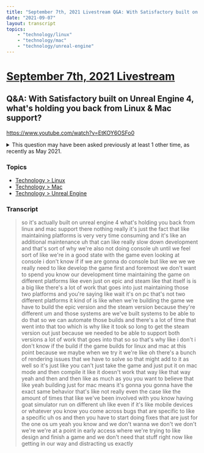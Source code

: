 ```yaml
---
title: "September 7th, 2021 Livestream Q&A: With Satisfactory built on Unreal Engine 4, what's holding you back from Linux & Mac support?"
date: "2021-09-07"
layout: transcript
topics:
    - "technology/linux"
    - "technology/mac"
    - "technology/unreal-engine"
---
```

# [September 7th, 2021 Livestream](../2021-09-07.md)
## Q&A: With Satisfactory built on Unreal Engine 4, what's holding you back from Linux & Mac support?
https://www.youtube.com/watch?v=EtKOY6OSFo0
<details>
<summary>This question may have been asked previously at least 1 other time, as recently as May 2021.</summary>

* [May 25th, 2021 Livestream Q&A: Any plans for Mac or Linux?](./yt-nhwUgABKGmE.md) [https://www.youtube.com/watch?v=nhwUgABKGmE](https://www.youtube.com/watch?v=nhwUgABKGmE)
</details>


### Topics
* [Technology > Linux](../topics/technology/linux.md)
* [Technology > Mac](../topics/technology/mac.md)
* [Technology > Unreal Engine](../topics/technology/unreal-engine.md)

### Transcript

> so it's actually built on unreal engine 4 what's holding you back from linux and mac support there nothing really it's just the fact that like maintaining platforms is very very time consuming and it's like an additional maintenance uh that can like really slow down development and that's sort of why we're also not doing console uh until we feel sort of like we're in a good state with the game even looking at console i don't know if if we are gonna do console but like we we we really need to like develop the game first and foremost we don't want to spend you know our development time maintaining the game on different platforms like even just on epic and steam like that itself is is a big like there's a lot of work that goes into just maintaining those two platforms and you're saying like wait it's on pc that's not two different platforms it kind of is like when we're building the game we have to build the epic version and the steam version because they're different um and those systems are we've built systems to be able to do that so we can automate those builds and there's a lot of time that went into that too which is why like it took so long to get the steam version out just because we needed to be able to support both versions a lot of work that goes into that so so that's why like i don't i don't know if the build if the game builds for linux and mac at this point because we maybe when we try it we're like oh there's a bunch of rendering issues that we have to solve so that might add to it as well so it's just like you can't just take the game and just put it on mac mode and then compile it like it doesn't work that way like that way yeah and then and then like as much as you you want to believe that like yeah building just for mac means it's gonna you gonna have the exact same behavior that's like not really even the case like the amount of times that like we've been involved with you know having goat simulator run on different uh like even if it's like mobile devices or whatever you know you come across bugs that are specific to like a specific uh os and then you have to start doing fixes that are just for the one os um yeah you know and we don't wanna we don't we don't we're we're at a point in early access where we're trying to like design and finish a game and we don't need that stuff right now like getting in our way and distracting us exactly
